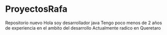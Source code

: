 # ProyectosRafa
Repositorio nuevo
Hola soy desarrollador java 
Tengo poco menos de 2 años de experiencia en el ambito del desarrollo 
Actualmente radico en Queretaro
